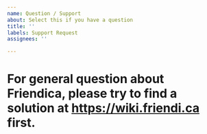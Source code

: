 ```yaml
---
name: Question / Support
about: Select this if you have a question 
title: ''
labels: Support Request
assignees: ''

---
```


# For general question about Friendica, please try to find a solution at https://wiki.friendi.ca first.